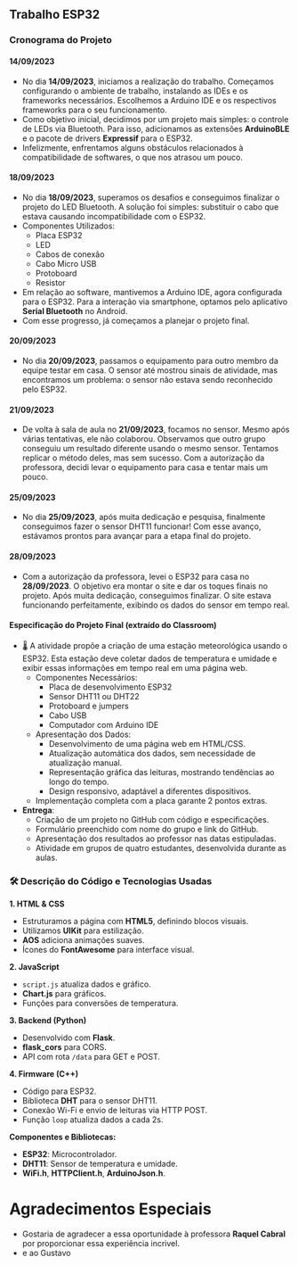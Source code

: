 ## Trabalho ESP32

### Cronograma do Projeto

#### 14/09/2023
- No dia **14/09/2023**, iniciamos a realização do trabalho. Começamos configurando o ambiente de trabalho, instalando as IDEs e os frameworks necessários. Escolhemos a Arduino IDE e os respectivos frameworks para o seu funcionamento.
- Como objetivo inicial, decidimos por um projeto mais simples: o controle de LEDs via Bluetooth. Para isso, adicionamos as extensões **ArduinoBLE** e o pacote de drivers **Expressif** para o ESP32.
- Infelizmente, enfrentamos alguns obstáculos relacionados à compatibilidade de softwares, o que nos atrasou um pouco.

#### 18/09/2023
- No dia **18/09/2023**, superamos os desafios e conseguimos finalizar o projeto do LED Bluetooth. A solução foi simples: substituir o cabo que estava causando incompatibilidade com o ESP32.
- Componentes Utilizados:
  - Placa ESP32
  - LED
  - Cabos de conexão
  - Cabo Micro USB
  - Protoboard
  - Resistor
- Em relação ao software, mantivemos a Arduino IDE, agora configurada para o ESP32. Para a interação via smartphone, optamos pelo aplicativo **Serial Bluetooth** no Android.
- Com esse progresso, já começamos a planejar o projeto final.

#### 20/09/2023
- No dia **20/09/2023**, passamos o equipamento para outro membro da equipe testar em casa. O sensor até mostrou sinais de atividade, mas encontramos um problema: o sensor não estava sendo reconhecido pelo ESP32.

#### 21/09/2023
- De volta à sala de aula no **21/09/2023**, focamos no sensor. Mesmo após várias tentativas, ele não colaborou. Observamos que outro grupo conseguiu um resultado diferente usando o mesmo sensor. Tentamos replicar o método deles, mas sem sucesso. Com a autorização da professora, decidi levar o equipamento para casa e tentar mais um pouco.

#### 25/09/2023
- No dia **25/09/2023**, após muita dedicação e pesquisa, finalmente conseguimos fazer o sensor DHT11 funcionar! Com esse avanço, estávamos prontos para avançar para a etapa final do projeto.

#### 28/09/2023
- Com a autorização da professora, levei o ESP32 para casa no **28/09/2023**. O objetivo era montar o site e dar os toques finais no projeto. Após muita dedicação, conseguimos finalizar. O site estava funcionando perfeitamente, exibindo os dados do sensor em tempo real. 

#### Especificação do Projeto Final (extraído do Classroom)
- 🌡 A atividade propõe a criação de uma estação meteorológica usando o ESP32. Esta estação deve coletar dados de temperatura e umidade e exibir essas informações em tempo real em uma página web.
  - Componentes Necessários:
    - Placa de desenvolvimento ESP32
    - Sensor DHT11 ou DHT22
    - Protoboard e jumpers
    - Cabo USB
    - Computador com Arduino IDE
  - Apresentação dos Dados:
    - Desenvolvimento de uma página web em HTML/CSS.
    - Atualização automática dos dados, sem necessidade de atualização manual.
    - Representação gráfica das leituras, mostrando tendências ao longo do tempo.
    - Design responsivo, adaptável a diferentes dispositivos.
  - Implementação completa com a placa garante 2 pontos extras.
- **Entrega**:
  - Criação de um projeto no GitHub com código e especificações.
  - Formulário preenchido com nome do grupo e link do GitHub.
  - Apresentação dos resultados ao professor nas datas estipuladas.
  - Atividade em grupos de quatro estudantes, desenvolvida durante as aulas.

### 🛠 Descrição do Código e Tecnologias Usadas

**1. HTML & CSS**
- Estruturamos a página com **HTML5**, definindo blocos visuais.
- Utilizamos **UIKit** para estilização.
- **AOS** adiciona animações suaves.
- Ícones do **FontAwesome** para interface visual.

**2. JavaScript**
- `script.js` atualiza dados e gráfico.
- **Chart.js** para gráficos.
- Funções para conversões de temperatura.

**3. Backend (Python)**
- Desenvolvido com **Flask**.
- **flask_cors** para CORS.
- API com rota `/data` para GET e POST.

**4. Firmware (C++)**
- Código para ESP32.
- Biblioteca **DHT** para o sensor DHT11.
- Conexão Wi-Fi e envio de leituras via HTTP POST.
- Função `loop` atualiza dados a cada 2s.

**Componentes e Bibliotecas:**
- **ESP32**: Microcontrolador.
- **DHT11**: Sensor de temperatura e umidade.
- **WiFi.h**, **HTTPClient.h**, **ArduinoJson.h**.

# Agradecimentos Especiais
- Gostaria de agradecer a essa oportunidade à professora **Raquel Cabral** por proporcionar essa experiência incrivel.
- e ao Gustavo
